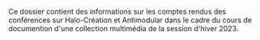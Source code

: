 Ce dossier contient des informations sur les comptes rendus des conférences sur Halo-Création et Antimodular dans le cadre du cours de documention d'une collection multimédia de la session d'hiver 2023.
